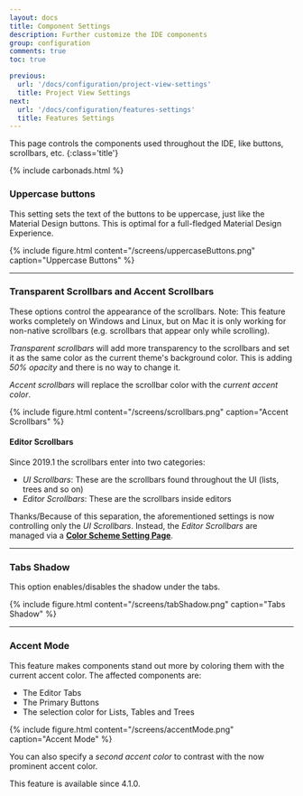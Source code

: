 ```yaml
---
layout: docs
title: Component Settings
description: Further customize the IDE components
group: configuration
comments: true
toc: true

previous:
  url: '/docs/configuration/project-view-settings'
  title: Project View Settings
next:
  url: '/docs/configuration/features-settings'
  title: Features Settings
---
```


This page controls the components used throughout the IDE, like buttons, scrollbars, etc.
{:class='title'}

{% include carbonads.html %}

### Uppercase buttons

This setting sets the text of the buttons to be uppercase, just like the Material Design buttons. This is optimal for a
full-fledged Material Design Experience.

{% include figure.html content="/screens/uppercaseButtons.png" caption="Uppercase Buttons" %}

-----
### Transparent Scrollbars and Accent Scrollbars

These options control the appearance of the scrollbars. Note: This feature works completely on Windows and Linux, but on
Mac it is only working for non-native scrollbars (e.g. scrollbars that appear only while scrolling).

*Transparent scrollbars* will add more transparency to the scrollbars and set it as the same color as the current
theme's background color. This is adding _50% opacity_ and there is no way to change it.

*Accent scrollbars* will replace the scrollbar color with the _current accent color_.

{% include figure.html content="/screens/scrollbars.png" caption="Accent Scrollbars" %}

#### Editor Scrollbars

Since 2019.1 the scrollbars enter into two categories:
* _UI Scrollbars_: These are the scrollbars found throughout the UI (lists, trees and so on)
* _Editor Scrollbars_: These are the scrollbars inside editors

Thanks/Because of this separation, the aforementioned settings is now controlling only the _UI Scrollbars_. Instead, the
_Editor Scrollbars_ are managed via a [**Color Scheme Setting Page**](configuration/scrollbars.md#important-information).

---
### Tabs Shadow

This option enables/disables the shadow under the tabs.

{% include figure.html content="/screens/tabShadow.png" caption="Tabs Shadow" %}


---

### Accent Mode

This feature makes components stand out more by coloring them with the current accent color. The affected components are:
- The Editor Tabs
- The Primary Buttons
- The selection color for Lists, Tables and Trees

{% include figure.html content="/screens/accentMode.png" caption="Accent Mode" %}

You can also specify a _second accent color_ to contrast with the now prominent accent color.

This feature is available since 4.1.0.
